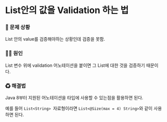 # List안의 값을 Validation 하는 법

### 🐛 문제 상황

List 안의 value를 검증해야하는 상황인데 검증을 못함.

### 🏴‍☠️ 원인

List 변수 위에 validation 어노테이션을 붙이면 그 List에 대한 것을 검증하기 때문이다.

### ♻ 해결법

Java 8부터 지원된 어노테이션을 타입에 사용할 수 있는점을 활용하면 된다.

예를 들어 `List<String> `자료형이라면 `List<@Size(max = 4) String>`와 같이 사용하면 된다.